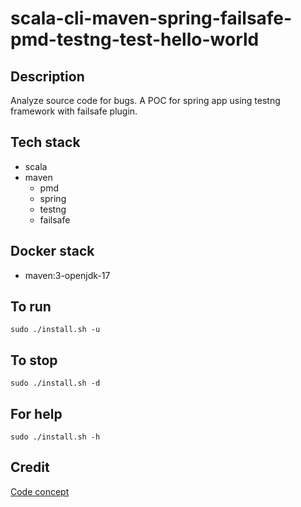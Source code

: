 # scala-cli-maven-spring-failsafe-pmd-testng-test-hello-world

## Description
Analyze source code for bugs.
A POC for spring app using testng
framework with failsafe plugin.

## Tech stack
- scala
- maven
	- pmd
  - spring
  - testng
  - failsafe

## Docker stack
- maven:3-openjdk-17

## To run
`sudo ./install.sh -u`

## To stop
`sudo ./install.sh -d`

## For help
`sudo ./install.sh -h`

## Credit
[Code concept](https://github.com/eugenp/tutorials/tree/master/testing-modules/testng)
